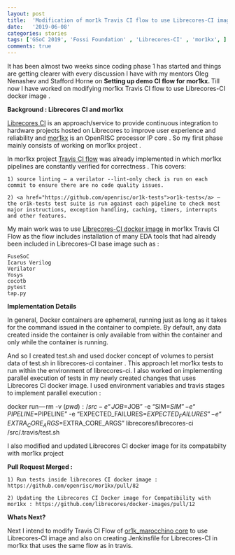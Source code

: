 ```yaml
---
layout: post
title:  'Modification of mor1k Travis CI flow to use Librecores-CI image'
date:   '2019-06-08'
categories: stories
tags: ['GSoC 2019', 'Fossi Foundation' , 'Librecores-CI' , 'mor1kx', ]
comments: true
---
```


It has been almost two weeks since coding phase 1 has started and things are 
getting clearer with every discussion I have with my mentors Oleg Nenashev and Stafford Horne on 
<strong>Setting up demo CI flow for mor1kx. </strong>
Till now I have worked on modifying mor1kx Travis CI flow to use Librecores-CI docker image .

<strong>Background : Librecores CI and mor1kx</strong>

<a href="https://github.com/librecores/librecores-ci">Librecores CI</a> is an approach/service to provide continuous integration to hardware projects 
hosted on Librecores to improve user experience and reliability and <a href="https://github.com/openrisc/mor1kx">mor1kx</a> is an OpenRISC processor IP core . 
So my first phase mainly consists of working on mor1kx project .

In mor1kx project <a href="https://github.com/openrisc/mor1kx/commit/84b96767c0ccc2a0004c5e0a47626a6657b78021">Travis CI flow</a> was already implemented in which mor1kx pipelines are constantly verified for correctness . 
This covers:

    1) source linting — a verilator --lint-only check is run on each commit to ensure there are no code quality issues.
    
    2) <a href="https://github.com/openrisc/or1k-tests">or1k-tests</a> — the or1k-tests test suite is run against each pipeline to check most major instructions, exception handling, caching, timers, interrupts and other features.

My main work was to use <a href="https://github.com/librecores/docker-images/tree/master/librecores-ci">Librecores-CI docker image</a> in mor1kx Travis CI Flow as the flow includes installation of many EDA tools that had already been included in Librecores-CI base image such as : 

    FuseSoC
    Icarus Verilog
    Verilator
    Yosys
    cocotb
    pytest
    tap.py

<strong>Implementation Details</strong>

In general, Docker containers are ephemeral, running just as long as it takes for the command issued in the container to complete.
By default, any data created inside the container is only available from within the container and only while the container 
is running.

And so I created test.sh and used docker concept of volumes to persist data of test.sh in librecores-ci container . 
This approach let mor1kx tests to run within the environment of librecores-ci. 
I also worked on implementing parallel execution of tests in my newly created changes that uses Librecores CI docker image. 
I used environment variables and travis stages to implement parallel execution : 

docker run — rm -v $(pwd):/src -e “JOB=$JOB” -e “SIM=$SIM” -e “PIPELINE=$PIPELINE” -e “EXPECTED_FAILURES=$EXPECTED_FAILURES” -e “EXTRA_CORE_ARGS=$EXTRA_CORE_ARGS” librecores/librecores-ci /src/.travis/test.sh

I also modified and updated Librecores CI docker image for its compatabilty with mor1kx project

<strong>Pull Request Merged :</strong>

    1) Run tests inside librecores CI docker image : https://github.com/openrisc/mor1kx/pull/82
    
    2) Updating the Librecores CI Docker image for Compatibility with mor1kx : https://github.com/librecores/docker-images/pull/12

<strong>Whats Next?</strong>

Next I intend to modify Travis CI Flow of <a href="https://github.com/openrisc/or1k_marocchino?files=1">or1k_marocchino core</a> to use Librecores-CI image and also 
on creating Jenkinsfile for Librecores-CI in mor1kx that uses the same flow as in travis.

